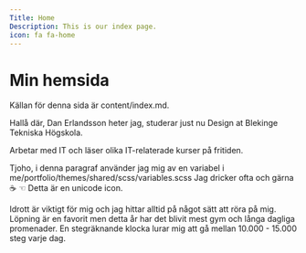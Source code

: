 ```yaml
---
Title: Home
Description: This is our index page.
icon: fa fa-home  
---
```


Min hemsida
==========================

Källan för denna sida är content/index.md.

<p class="extra">Hallå där, Dan Erlandsson heter jag, studerar just nu Design at Blekinge Tekniska Högskola.

Arbetar med IT och läser olika IT-relaterade kurser på fritiden.</p>

<!-- <p style="color:$text-color">This is a header</p> -->

<p class="extra2"> Tjoho, i denna paragraf använder jag mig av en variabel i 
me/portfolio/themes/shared/scss/variables.scss
Jag dricker ofta och gärna &#9749; &#x261C; Detta är en unicode icon.

Idrott är viktigt för mig och jag hittar alltid på något sätt att röra på mig. Löpning är en favorit men detta år har det blivit mest gym och långa dagliga promenader. En stegräknande klocka lurar mig att gå mellan 10.000 - 15.000 steg varje dag.</p>


